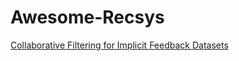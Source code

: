 # Awesome-Recsys

[Collaborative Filtering for Implicit Feedback Datasets]

[Collaborative Filtering for Implicit Feedback Datasets]:https://ieeexplore.ieee.org/stamp/stamp.jsp?tp=&arnumber=4781121
